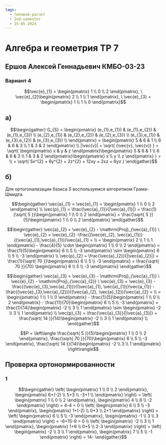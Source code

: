 ```yaml
---
tags:
  - типовой-расчет
  - 2nd-semester
  - 15-05-2024
---
```


# Алгебра и геометрия ТР 7

## Ершов Алексей Геннадьевич КМБО-03-23

### Вариант 4

$$\vec{e}_{1} = \begin{pmatrix}
1 \\
0 \\
2
\end{pmatrix}, \ \vec{e}_{2}\begin{pmatrix}
2 \\
1 \\
1
\end{pmatrix}, \ \vec{e}_{3} = \begin{pmatrix}
1 \\
1 \\
0
\end{pmatrix}$$
## а)

$$\begin{gather}
G_{S} = \begin{pmatrix}
(e_{1},e_{1}) & (e_{1},e_{2}) & (e_{1},e_{3}) \\
(e_{2},e_{1}) & (e_{2},e_{2}) & (e_{2},e_{3}) \\
(e_{3},e_{1}) & (e_{3},e_{2}) & (e_{3},e_{3}) \\
\end{pmatrix} = \begin{pmatrix}
5 & 6 & 1 \\
6 & 6 & 3 \\
1 & 3 & 2
\end{pmatrix} \\
|\vec{v}| = \sqrt{ (\vec{v}, \vec{v}) } = \sqrt{ \begin{pmatrix}
x & y & z
\end{pmatrix}\begin{pmatrix}
5 & 6 & 1 \\
6 & 6 & 3 \\
1 & 3 & 2
\end{pmatrix}\begin{pmatrix}
x \\
y \\
z
\end{pmatrix} } = \\
= \sqrt{ 5x^{2} + 6y^{2} + 2z^{2} + 12xy + 2xz + 6yz }
\end{gather}$$

## б)

Для ортогонализации базиса $S$ воспользуемся алгоритмом Грама-Шмидта.

$$\begin{gather}
\vec{a}_{1} = \vec{e}_{1} = \begin{pmatrix}
1 \\
0 \\
2
\end{pmatrix} \\
\vec{p}_{1} = \frac{\vec{a}_{1}}{|\vec{a}_{1}|} = \frac{1}{\sqrt{ 5 }}\begin{pmatrix}
1 \\
0 \\
2
\end{pmatrix} = \frac{\sqrt{ 5 }}{5}\begin{pmatrix}
1 \\
0 \\
2
\end{pmatrix}
\end{gather}$$

$$\begin{gather}
\vec{a}_{2} = \vec{e}_{2} - \mathrm{Proj}_{\vec{a}_{1}} \ \vec{e}_{2} = \vec{e}_{2} -\frac{(\vec{e}_{2}, \vec{a}_{1})}{(\vec{a}_{1},\vec{a}_{1})}\vec{a}_{1} = \\
= \begin{pmatrix}
2 \\
1 \\
1
\end{pmatrix} - \frac{4}{5} \cdot \begin{pmatrix}
1 \\
0 \\
2
\end{pmatrix} = \frac{1}{5}\begin{pmatrix}
6 \\
5 \\
-3
\end{pmatrix} \sim \begin{pmatrix}
6 \\
5 \\
-3
\end{pmatrix} \\
\vec{p}_{2} = \frac{\vec{a}_{2}}{|\vec{a}_{2}|} = \frac{1}{\sqrt{ 70 }}\begin{pmatrix}
6 \\
5 \\
-3
\end{pmatrix} = \frac{\sqrt{ 70 }}{70} \begin{pmatrix}
6 \\
5 \\
-3
\end{pmatrix}
\end{gather}$$

$$\begin{gather}
\vec{a}_{3} = \vec{e}_{3} - \mathrm{Proj}_{\vec{a}_{1}} \ \vec{e}_{2} - \mathrm{Proj}_{\vec{a}_{2}} \ \vec{e}_{3} = \vec{e}_{3} - \frac{(\vec{e}_{3},\vec{a}_{1})}{(\vec{a}_{1}, \vec{a}_{1})}\vec{a_{1}} - \frac{(\vec{e}_{3},\vec{a}_{2})}{(\vec{a}_{2}, \vec{a}_{2})}\vec{a}_{2} = \\
= \begin{pmatrix}
1 \\
1 \\
0
\end{pmatrix} - \frac{1}{5}\begin{pmatrix}
1 \\
0 \\
2
\end{pmatrix} - \frac{11}{70}\begin{pmatrix}
6 \\
5 \\
-3
\end{pmatrix} = \frac{1}{14}\begin{pmatrix}
-2 \\
3 \\
1
\end{pmatrix} \sim \begin{pmatrix}
-2 \\
3 \\
1
\end{pmatrix} \\
\vec{p}_{3} = \frac{\vec{a}_{3}}{|\vec{a}_{3}|} = \frac{\sqrt{ 14 }}{14}\begin{pmatrix}
-2 \\
3 \\
1
\end{pmatrix} \\
\end{gather}$$

$$P = \left\langle \frac{\sqrt{ 5 }}{5}\begin{pmatrix}
1 \\
0 \\
2
\end{pmatrix},
\frac{\sqrt{ 70 }}{70}\begin{pmatrix}
6 \\
5 \\
-3
\end{pmatrix}, \frac{\sqrt{ 14 }}{14}\begin{pmatrix}
-2 \\
3 \\
1
\end{pmatrix} \right\rangle$$

## Проверка ортонормированности

### 1

$$\begin{gather}
\left( \begin{pmatrix}
1 \\
0 \\
2
\end{pmatrix}, \begin{pmatrix}
6+(-2) \\
5+3 \\
-3+1 \\
\end{pmatrix} \right) = \left( \begin{pmatrix}
1 \\
0 \\
2
\end{pmatrix}, \begin{pmatrix}
4 \\
8 \\
-2
\end{pmatrix} \right) = 4-4 = 0 \\
\left( \begin{pmatrix}
6 \\
5 \\
-3
\end{pmatrix}, \begin{pmatrix}
1+(-2) \\
0+3 \\
2+1
\end{pmatrix} \right) = \left( \begin{pmatrix}
6 \\
5 \\
-3
\end{pmatrix}, \begin{pmatrix}
-1 \\
3 \\
3
\end{pmatrix} \right) = -6+15-9 = 0 \\
\left( \begin{pmatrix}
-2 \\
3 \\
1
\end{pmatrix}, \begin{pmatrix}
1+6 \\
0+5 \\
2-3
\end{pmatrix} \right) = \left( \begin{pmatrix}
-2 \\
3 \\
1
\end{pmatrix}, \begin{pmatrix}
7 \\
5 \\
-1
\end{pmatrix} \right) = 14-
\end{gather}$$

